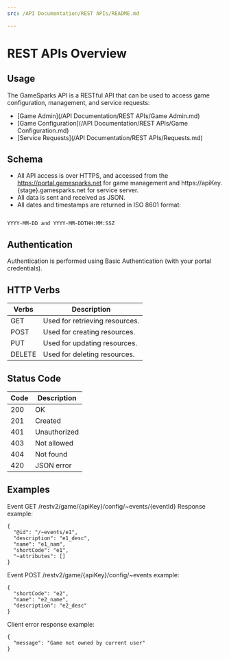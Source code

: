 ```yaml
---
src: /API Documentation/REST APIs/README.md

---
```


# REST APIs Overview

## Usage
The GameSparks API is a RESTful API that can be used to access game configuration, management, and service requests:
* [Game Admin](/API Documentation/REST APIs/Game Admin.md)
* [Game Configuration](/API Documentation/REST APIs/Game Configuration.md)
* [Service Requests](/API Documentation/REST APIs/Requests.md)

## Schema

* All API access is over HTTPS, and accessed from the https://portal.gamesparks.net for game management and https://apiKey.{stage}.gamesparks.net for service server.
* All data is sent and received as JSON.
* All dates and timestamps are returned in ISO 8601 format:

```

YYYY-MM-DD and YYYY-MM-DDTHH:MM:SSZ

```

## Authentication
Authentication is performed using Basic Authentication (with your portal credentials).

## HTTP Verbs

Verbs  | Description
-----  | -----------
GET    | Used for retrieving resources.
POST   | Used for creating resources.
PUT    | Used for updating resources.
DELETE | Used for deleting resources.

## Status Code

Code | Description
-- | --
200 | OK
201 | Created
401 | Unauthorized
403 | Not allowed
404 | Not found
420 | JSON error

## Examples
Event GET /restv2/game/{apiKey}/config/~events/{eventId}
Response example:
```
{
  "@id": "/~events/e1",
  "description": "e1_desc",
  "name": "e1_nam",
  "shortCode": "e1",
  "~attributes": []
}
```

Event POST /restv2/game/{apiKey}/config/~events example:
```
{
  "shortCode": "e2",
  "name": "e2_name",
  "description": "e2_desc"
}
```
Client error response example:
```
{
  "message": "Game not owned by current user"
}
```
